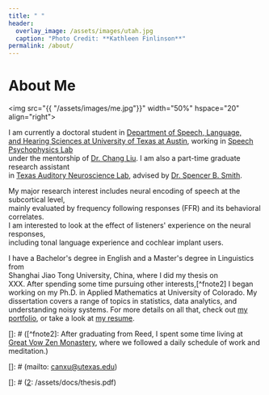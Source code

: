 ```yaml
---
title: " "
header:
  overlay_image: /assets/images/utah.jpg
  caption: "Photo Credit: **Kathleen Finlinson**"
permalink: /about/
---
```


# About Me

<img src="{{ "/assets/images/me.jpg"}}"
width="50%" hspace="20" align="right">

I am currently a doctoral student in [Department of Speech, Language,   
and Hearing Sciences at University of Texas at Austin][1], working in [Speech Psychophysics Lab][2]  
under the mentorship of [Dr. Chang Liu][3]. I am also a part-time graduate research assistant  
in [Texas Auditory Neuroscience Lab][4], advised by [Dr. Spencer B. Smith][5].

My major research interest includes neural encoding of speech at the subcortical level,  
mainly evaluated by frequency following responses (FFR) and its behavioral correlates.  
I am interested to look at the effect of listeners' experience on the neural responses,  
including tonal language experience and cochlear implant users.

I have a Bachelor's degree in English and a Master's degree in Linguistics from  
Shanghai Jiao Tong University, China, where I did my thesis on  
XXX. After spending some time pursuing other interests,[^fnote2] I began working on my
Ph.D. in Applied Mathematics at University of Colorado. My dissertation covers a
range of topics in statistics, data analytics, and understanding noisy
systems. For more details on all that, check out [my portfolio](/portfolio/), or
take a look at [my resume][4]. 


[]: # ([^fnote2]: After graduating from Reed, I spent some time living at
	[Great Vow Zen Monastery][3], where we followed a daily schedule of work and
	meditation.)
  
[1]: https://slhs.utexas.edu

[2]: https://slhs.utexas.edu/research/speech-psychophysics-lab

[3]: https://slhs.utexas.edu/faculty/chang-liu

[4]: https://slhs.utexas.edu/research/texas-auditory-neuroscience-lab

[5]: https://slhs.utexas.edu/faculty/spencer-b-smith

[]: # (mailto: canxu@utexas.edu)

[]: # ([2]: /assets/docs/thesis.pdf)

